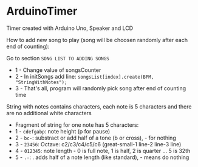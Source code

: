 # ArduinoTimer
Timer created with Arduino Uno, Speaker and LCD


How to add new song to play (song will be choosen randomly after each end of counting):


Go to section  `SONG LIST TO ADDING SONGS`


* 1 - Change value of songsCounter
* 2 - In initSongs add line:
    `songsList[index].create(BPM, "StringWithNotes");`
* 3 - That's all, program will randomly pick song after end of counting time


String with notes contains characters, each note is 5 characters and there are no additional white characters


* Fragment of string for one note has 5 characters:
* 1 - `cdefgabp`: note height (p for pause)
* 2 - `bc-`: substract or add half of a tone (b or cross), - for nothing
* 3 - `23456`: Octave: c2/c3/c4/c5/c6 (great-small-1 line-2 line-3 line)
* 4 - `012345`: note length - 0 is full note, 1 is half, 2 is quarter ... 5 is 32th
* 5 - `.-`: . adds half of a note length (like standard), - means do nothing 
